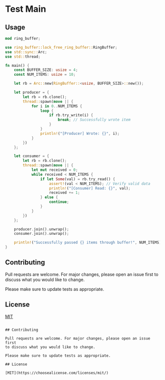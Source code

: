 # Test Main

## Usage

```rust
mod ring_buffer;

use ring_buffer::lock_free_ring_buffer::RingBuffer;
use std::sync::Arc;
use std::thread;

fn main() {
    const BUFFER_SIZE: usize = 4;
    const NUM_ITEMS: usize = 10;

    let rb = Arc::new(RingBuffer::<usize, BUFFER_SIZE>::new());

    let producer = {
        let rb = rb.clone();
        thread::spawn(move || {
            for i in 0..NUM_ITEMS {
                loop {
                    if rb.try_write(i) {
                        break; // Successfully wrote item
                    }
                }
                println!("[Producer] Wrote: {}", i);
            }
        })
    };

    let consumer = {
        let rb = rb.clone();
        thread::spawn(move || {
            let mut received = 0;
            while received < NUM_ITEMS {
                if let Some(val) = rb.try_read() {
                    assert!(val < NUM_ITEMS); // Verify valid data
                    println!("[Consumer] Read: {}", val);
                    received += 1;
                } else {
                    continue;
                }
            }
        })
    };

    producer.join().unwrap();
    consumer.join().unwrap();

    println!("Successfully passed {} items through buffer!", NUM_ITEMS);
}


```

## Contributing

Pull requests are welcome. For major changes, please open an issue first
to discuss what you would like to change.

Please make sure to update tests as appropriate.

## License

[MIT](https://choosealicense.com/licenses/mit/)

```

## Contributing

Pull requests are welcome. For major changes, please open an issue first
to discuss what you would like to change.

Please make sure to update tests as appropriate.

## License

[MIT](https://choosealicense.com/licenses/mit/)

